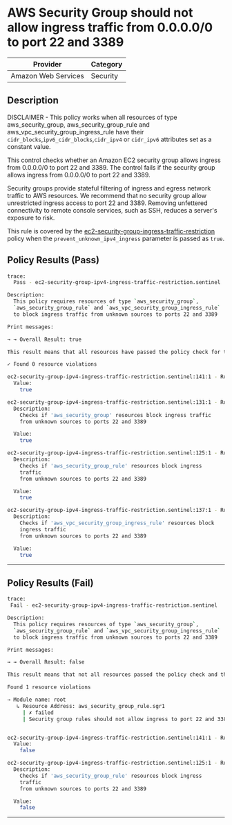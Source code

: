 # AWS Security Group should not allow ingress traffic from 0.0.0.0/0 to port 22 and 3389

| Provider            | Category     |
|---------------------|--------------|
| Amazon Web Services | Security     |

## Description

DISCLAIMER - This policy works when all resources of type aws_security_group, aws_security_group_rule and aws_vpc_security_group_ingress_rule 
have their `cidr_blocks`,`ipv6_cidr_blocks`,`cidr_ipv4` or `cidr_ipv6`  attributes set as a constant value.

This control checks whether an Amazon EC2 security group allows ingress from 0.0.0.0/0 to port 22 and 3389. The control fails if the security group allows ingress from 0.0.0.0/0 to port 22 and 3389.

Security groups provide stateful filtering of ingress and egress network traffic to AWS resources. We recommend that no security group allow unrestricted ingress access to port 22 and 3389. Removing unfettered connectivity to remote console services, such as SSH, reduces a server's exposure to risk.

This rule is covered by the [ec2-security-group-ingress-traffic-restriction](../../policies/ec2-security-group-ingress-traffic-restriction.sentinel) policy when the `prevent_unknown_ipv4_ingress` parameter is passed as `true`.

## Policy Results (Pass)
```bash
trace:
  Pass - ec2-security-group-ipv4-ingress-traffic-restriction.sentinel

Description:
  This policy requires resources of type `aws_security_group`,
  `aws_security_group_rule` and `aws_vpc_security_group_ingress_rule`
  to block ingress traffic from unknown sources to ports 22 and 3389

Print messages:

→ → Overall Result: true

This result means that all resources have passed the policy check for the policy ec2-security-group-ingress-traffic-restriction.

✓ Found 0 resource violations

ec2-security-group-ipv4-ingress-traffic-restriction.sentinel:141:1 - Rule "main"
  Value:
    true

ec2-security-group-ipv4-ingress-traffic-restriction.sentinel:131:1 - Rule "is_aws_security_group_compliant"
  Description:
    Checks if 'aws_security_group' resources block ingress traffic
    from unknown sources to ports 22 and 3389

  Value:
    true

ec2-security-group-ipv4-ingress-traffic-restriction.sentinel:125:1 - Rule "is_aws_security_group_rule_compliant"
  Description:
    Checks if 'aws_security_group_rule' resources block ingress
    traffic
    from unknown sources to ports 22 and 3389

  Value:
    true

ec2-security-group-ipv4-ingress-traffic-restriction.sentinel:137:1 - Rule "is_aws_vpc_security_group_ingress_rule_compliant"
  Description:
    Checks if 'aws_vpc_security_group_ingress_rule' resources block
    ingress traffic
    from unknown sources to ports 22 and 3389

  Value:
    true
```

---

## Policy Results (Fail)
```bash
trace:
 Fail - ec2-security-group-ipv4-ingress-traffic-restriction.sentinel

Description:
  This policy requires resources of type `aws_security_group`,
  `aws_security_group_rule` and `aws_vpc_security_group_ingress_rule`
  to block ingress traffic from unknown sources to ports 22 and 3389

Print messages:

→ → Overall Result: false

This result means that not all resources passed the policy check and the protected behavior is not allowed for the policy ec2-security-group-ingress-traffic-restriction.

Found 1 resource violations

→ Module name: root
   ↳ Resource Address: aws_security_group_rule.sgr1
     | ✗ failed
     | Security group rules should not allow ingress to port 22 and 3389 from from '0.0.0.0/0'. Refer to https://docs.aws.amazon.com/securityhub/latest/userguide/ec2-controls.html#ec2-53 for more details.


ec2-security-group-ipv4-ingress-traffic-restriction.sentinel:141:1 - Rule "main"
  Value:
    false

ec2-security-group-ipv4-ingress-traffic-restriction.sentinel:125:1 - Rule "is_aws_security_group_rule_compliant"
  Description:
    Checks if 'aws_security_group_rule' resources block ingress
    traffic
    from unknown sources to ports 22 and 3389

  Value:
    false
```

---